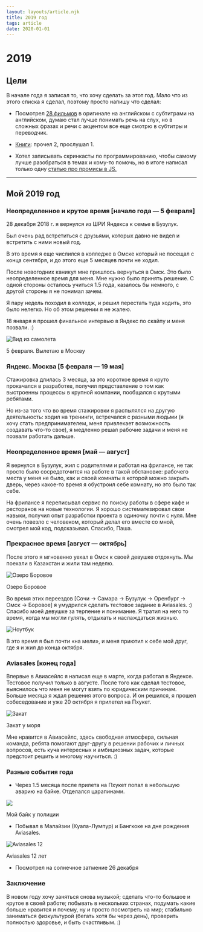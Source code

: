 ```yaml
---
layout: layouts/article.njk
title: 2019 год
tags: article
date: 2020-01-01
---
```


# 2019
## Цели
В начале года я записал то, что хочу сделать за этот год. Мало что из этого списка я сделал, поэтому просто напишу что сделал:

- Посмотрел <a href="/movies/">28 фильмов</a> в оригинале на английском с субтитрами на английском, думаю стал лучше понимать речь на слух, но в сложных фразах и речи с акцентом все еще смотрю в субтитры и переводчик.

- <a href="/books/">Книги</a>: прочел 2, прослушал 1.

- Хотел записывать скринкасты по программированию, чтобы самому лучше разобраться в темах и кому-то помочь, но в итоге написал только одну <a href="/articles/promises-asyncronous-js/">статью про промисы в JS.</a>

------
## Мой 2019 год

### Неопределенное и крутое время [начало года — 5 февраля]
28 декабря 2018 г. я вернулся из ШРИ Яндекса к семье в Бузулук.

Был очень рад встретиться с друзьями, которых давно не видел и встретить с ними новый год.

В это время я еще числился в колледже в Омске который не посещал с конца сентября, и до этого еще 5 месяцев почти не ходил.

После новогодних каникул мне пришлось вернуться в Омск. Это было неопределенное время для меня. Мне нужно было принять решение. С одной стороны осталось учиться 1.5 года, казалось бы немного, с другой стороны я не понимал зачем.

Я пару недель походил в колледж, и решил перестать туда ходить, это было нелегко. Но об этом решении я не жалею.

18 января я прошел финальное интервью в Яндекс по скайпу и меня позвали. :)

![Вид из самолета](./assets/plane-sun.jpeg "Вид из самолета")
<p class="signature">5 февраля. Вылетаю в Москву</p>

### Яндекс. Москва [5 февраля — 19 мая]

Стажировка длилась 3 месяца, за это короткое время я круто прокачался в разработке, получил представление о том как выстроенны процессы в крупной компании, пообщался с крутыми ребятами.

Но из-за того что во время стажировки я распылялся на другую деятельность: ходил на тренинги, встречался с разными людьми (я хочу стать предпринимателем, меня привлекает возможность создавать что-то свое), я медленно решал рабочие задачи и меня не позвали работать дальше.

### Неопределенное время [май — август]
Я вернулся в Бузулук, жил с родителями и работал на фрилансе, не так просто было сосредоточится на работе в такой обстановке: рабочего места у меня не было, как и своей комнаты в которой можно закрыть дверь, через какое-то время я обустроил себе комнату, но это было так себе.

На фрилансе я переписывал сервис по поиску работы в сфере кафе и ресторанов на новые технологии. Я хорошо систематезировал свои навыки, получил опыт разработки проекта в одиночку почти с нуля. Мне очень повезло с человеком, который делал его вместе со мной, смотрел мой код, подсказывал. Спасибо, Паша.

### Прекрасное время [август — октябрь]
После этого я мгновенно уехал в Омск к своей девушке отдохнуть. Мы поехали в Казахстан и жили там неделю.

![Озеро Боровое](./assets/kz.jpg "Озеро Боровое")
<p class="signature">Озеро Боровое</p>

Во время этих переездов [Сочи → Самара → Бузулук → Оренбург → Омск → Боровое] я умудрился сделать тестовое задание в Aviasales. :) Спасибо моей девушке за терпение и понимание. Я тратил на него то время, когда мы могли гулять, отдыхать и наслаждаться жизнью.

![Ноутбук](./assets/kz-laptop.jpg "Ноутбук")

В это время я был почти «на мели», и меня приютил к себе мой друг, где я и жил до конца октября.

### Aviasales [конец года]
Впервые в Авиасейлс я написал еще в марте, когда работал в Яндексе. Тестовое получил только в августе. После того как сделал тестовое, выяснилось что меня не могут взять по юридическим причинам. Больше месяца я ждал решения этого вопроса. И он решился, я прошел собеседование и уже 20 октября я прилетел на Пхукет.

![Закат](./assets/sunset2.jpg "Закат")
<p class="signature">Закат у моря</p>

Мне нравится в Авиасейлс, здесь свободная атмосфера, сильная команда, ребята помогают друг-другу в решении рабочих и личных вопросов, есть куча интересных и амбициозных задач, которые предстоит решить и многому научиться. :)

### Разные события года

- Через 1.5 месяца после прилета на Пхукет попал в небольшую аварию на байке. Отделался царапинами.

![](./assets/bike-at-police.jpeg "")
<p class="signature">Мой байк у полиции</p>

- Побывал в Малайзии (Куала-Лумпур) и Бангкоке на дне рождения Aviasales.

![Aviasales 12](./assets/birthday.jpeg "Aviasales 12")
<p class="signature">Aviasales 12 лет</p>

- Посмотрел на солнечное затмение 26 декабря

### Заключение

В новом году хочу заняться снова музыкой; сделать что-то большое и крутое в своей работе; побывать в нескольких странах, подумать какие больше нравится и почему, ну и просто посмотреть на мир; стабильно заниматься физкультурой (бегать хотя бы через день), проверить полностью здоровье, и быть счастливым. :)
